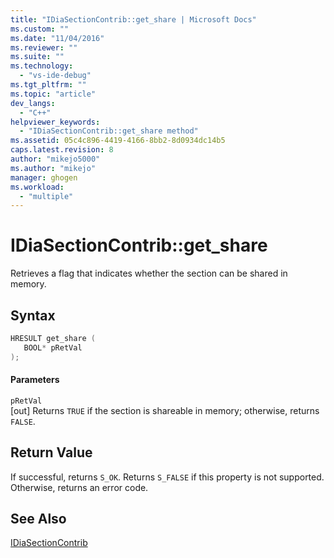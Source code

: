 ```yaml
---
title: "IDiaSectionContrib::get_share | Microsoft Docs"
ms.custom: ""
ms.date: "11/04/2016"
ms.reviewer: ""
ms.suite: ""
ms.technology: 
  - "vs-ide-debug"
ms.tgt_pltfrm: ""
ms.topic: "article"
dev_langs: 
  - "C++"
helpviewer_keywords: 
  - "IDiaSectionContrib::get_share method"
ms.assetid: 05c4c896-4419-4166-8bb2-8d0934dc14b5
caps.latest.revision: 8
author: "mikejo5000"
ms.author: "mikejo"
manager: ghogen
ms.workload: 
  - "multiple"
---
```

# IDiaSectionContrib::get_share
Retrieves a flag that indicates whether the section can be shared in memory.  
  
## Syntax  
  
```C++  
HRESULT get_share (   
   BOOL* pRetVal  
);  
```  
  
#### Parameters  
 `pRetVal`  
 [out] Returns `TRUE` if the section is shareable in memory; otherwise, returns `FALSE`.  
  
## Return Value  
 If successful, returns `S_OK`. Returns `S_FALSE` if this property is not supported. Otherwise, returns an error code.  
  
## See Also  
 [IDiaSectionContrib](../../debugger/debug-interface-access/idiasectioncontrib.md)